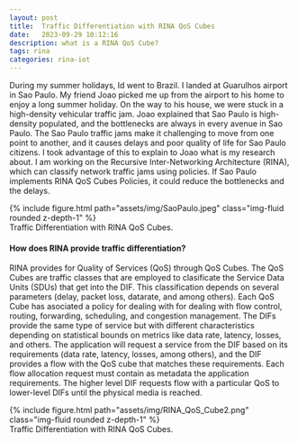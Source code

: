 ```yaml
---
layout: post
title:  Traffic Differentiation with RINA QoS Cubes 
date:   2023-09-29 10:12:16
description: what is a RINA QoS Cube?
tags: rina
categories: rina-iot
---
```

During my summer holidays, Id went to Brazil. I landed at Guarulhos airport in Sao Paulo. My friend Joao picked me up from the airport to his home to enjoy a long summer holiday. On the way to his house, we were stuck in a high-density vehicular traffic jam. Joao explained that Sao Paulo is high-density populated, and the bottlenecks are always in every avenue in Sao Paulo. The Sao Paulo traffic jams make it challenging to move from one point to another, and it causes delays and poor quality of life for Sao Paulo citizens. I took advantage of this to explain to Joao what is my research about. I am working on the Recursive Inter-Networking Architecture (RINA), which can classify network traffic jams using policies. If Sao Paulo implements RINA QoS Cubes Policies, it could reduce the bottlenecks and the delays. 

<div class="row">
    <div class="col-">
    </div>
    <div class="col-">
        {% include figure.html path="assets/img/SaoPaulo.jpeg" class="img-fluid rounded z-depth-1" %}
    </div>
    <div class="col-4">
    </div>
</div>
<div class="caption">
    Traffic Differentiation with RINA QoS Cubes.
</div>


#### How does RINA provide traffic differentiation?

RINA provides for Quality of Services (QoS) through QoS Cubes. The QoS Cubes are traffic classes that are employed to clasificate the Service Data Units (SDUs) that get into the DIF. This classification depends on several parameters (delay, packet loss, datarate, and among others). Each QoS Cube has asociated a policy for dealing with for dealing  with flow control, routing, forwarding, scheduling, and congestion management. The DIFs provide the same type of service but with different  characteristics depending on statistical bounds on metrics like data rate, latency, losses, and others. The application will request a service from the DIF based on its requirements (data rate, latency, losses, among others), and the DIF provides a flow with the QoS cube that matches these requirements. Each flow allocation request must contain as metadata the application requirements. The higher level DIF requests flow with a particular QoS to lower-level DIFs until the physical media is reached.


<div class="row">
    <div class="col-">
    </div>
    <div class="col-">
        {% include figure.html path="assets/img/RINA_QoS_Cube2.png" class="img-fluid rounded z-depth-1" %}
    </div>
    <div class="col-4">
    </div>
</div>
<div class="caption">
    Traffic Differentiation with RINA QoS Cubes.
</div>